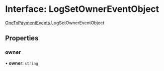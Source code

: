 # Interface: LogSetOwnerEventObject

[OneTxPaymentEvents](../modules/OneTxPaymentEvents.md).LogSetOwnerEventObject

## Properties

### owner

• **owner**: `string`
